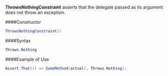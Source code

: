 **ThrowsNothingConstraint** asserts that the delegate passed as its argument does not throw an exception.

####Constructor

```C#
ThrowsNothingConstraint()
```

####Syntax

```C#
Throws.Nothing
```

####Example of Use

```C#
Assert.That(() => SomeMethod(actual), Throws.Nothing);
```